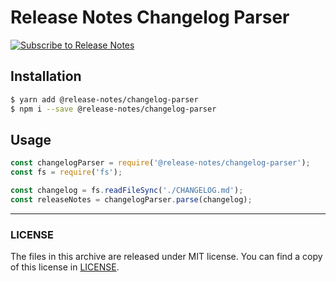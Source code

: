 # Release Notes Changelog Parser

[![Subscribe to Release Notes](https://release-notes.com/badges/v1.svg)](https://release-notes.com/@release-notes/changelog-parser)

## Installation

```bash
$ yarn add @release-notes/changelog-parser
$ npm i --save @release-notes/changelog-parser
```

## Usage

```js
const changelogParser = require('@release-notes/changelog-parser');
const fs = require('fs');

const changelog = fs.readFileSync('./CHANGELOG.md');
const releaseNotes = changelogParser.parse(changelog);


```

---

### LICENSE

The files in this archive are released under MIT license.
You can find a copy of this license in [LICENSE](LICENSE).
